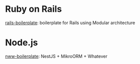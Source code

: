 # Ruby on Rails

[rails-boilerplate](https://github.com/zgid123/rails-boilerplate): boilerplate for Rails using Modular architecture

# Node.js

[nww-boilerplate](https://github.com/zgid123/nmw-boilerplate): NestJS + MikroORM + Whatever
